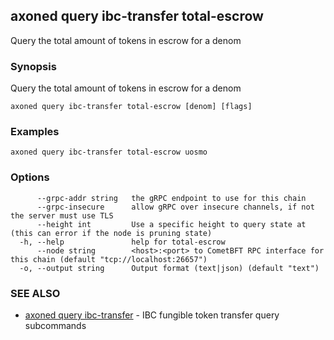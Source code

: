 ## axoned query ibc-transfer total-escrow

Query the total amount of tokens in escrow for a denom

### Synopsis

Query the total amount of tokens in escrow for a denom

```
axoned query ibc-transfer total-escrow [denom] [flags]
```

### Examples

```
axoned query ibc-transfer total-escrow uosmo
```

### Options

```
      --grpc-addr string   the gRPC endpoint to use for this chain
      --grpc-insecure      allow gRPC over insecure channels, if not the server must use TLS
      --height int         Use a specific height to query state at (this can error if the node is pruning state)
  -h, --help               help for total-escrow
      --node string        <host>:<port> to CometBFT RPC interface for this chain (default "tcp://localhost:26657")
  -o, --output string      Output format (text|json) (default "text")
```

### SEE ALSO

* [axoned query ibc-transfer](axoned_query_ibc-transfer.md)	 - IBC fungible token transfer query subcommands

